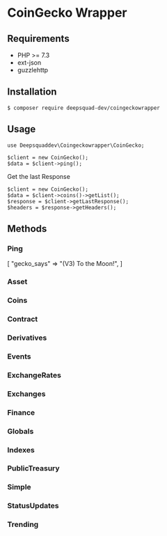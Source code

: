 # CoinGecko Wrapper

## Requirements

- PHP >= 7.3
- ext-json
- guzzlehttp

## Installation

``` $ composer require deepsquad-dev/coingeckowrapper ```   

## Usage

``` use Deepsquaddev\Coingeckowrapper\CoinGecko; ```

```
$client = new CoinGecko();
$data = $client->ping();
```
Get the last Response

```
$client = new CoinGecko();
$data = $client->coins()->getList();
$response = $client->getLastResponse();
$headers = $response->getHeaders();
```

##  Methods

### Ping

[
  "gecko_says" => "(V3) To the Moon!",
]

### Asset

### Coins

### Contract

### Derivatives

### Events

### ExchangeRates

### Exchanges

### Finance

### Globals

### Indexes

### PublicTreasury

### Simple

### StatusUpdates       

### Trending
